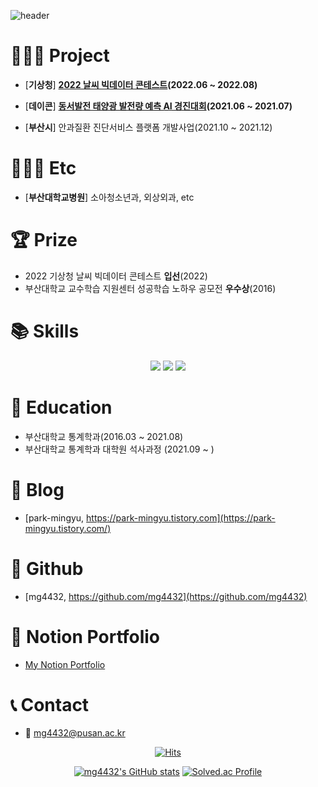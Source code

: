 <!-- ![header](https://capsule-render.vercel.app/api?type=waving&color=#B897FF&height=250&section=header&text=Welcome%20GitHub&fontSize=70&animation=fadeIn) -->

![header](https://capsule-render.vercel.app/api?type=waving&color=FEECB3&height=300&section=header&text=Welcome!&fontSize=90)



# 👨🏻‍💻 Project
- [**기상청**] **[2022 날씨 빅데이터 콘테스트](https://bd.kma.go.kr/contest/)(2022.06 ~ 2022.08)**
    
- [**데이콘**] **[동서발전 태양광 발전량 예측 AI 경진대회](https://dacon.io/competitions/official/235720/overview/description)(2021.06 ~ 2021.07)**
        
- [**부산시**] 안과질환 진단서비스 플랫폼 개발사업(2021.10 ~ 2021.12)
        
# 👨🏻‍💻 Etc
- [**부산대학교병원**] 소아청소년과,  외상외과, etc

# 🏆 Prize
- 2022 기상청 날씨 빅데이터 콘테스트 **입선**(2022)
- 부산대학교 교수학습 지원센터 성공학습 노하우 공모전 **우수상**(2016)

# 📚 Skills
<div align=center>
<img src="https://img.shields.io/badge/Python-3776AB?style=flat-square&logo=Python&logoColor=white"/></a>
<img src="https://img.shields.io/badge/R-276DC3?style=flat-square&logo=R&logoColor=white"/></a>
<img src="https://img.shields.io/badge/MySQL-4479A2?style=flat-square&logo=MySQL&logoColor=white"/></a>
</div>

# 🏫 Education
- 부산대학교 통계학과(2016.03 ~ 2021.08)
- 부산대학교 통계학과 대학원 석사과정 (2021.09 ~ )

# 📓 Blog
- [park-mingyu, https://park-mingyu.tistory.com](https://park-mingyu.tistory.com/)

# 🌱 Github
- [mg4432, https://github.com/mg4432](https://github.com/mg4432)

# 📓 Notion Portfolio 
- [My Notion Portfolio](https://mingyupark.notion.site/Mingyu-Park-a3eb0a30e8af45f297a2e1d247f48dd8)


# 📞 Contact
- 📧 mg4432@pusan.ac.kr

<div align=center>
 
[![Hits](https://hits.seeyoufarm.com/api/count/incr/badge.svg?url=https%3A%2F%2Fgithub.com%2Fmg4432&count_bg=%2379C83D&title_bg=%23555555&icon=&icon_color=%23E7E7E7&title=hits&edge_flat=false)](https://hits.seeyoufarm.com)

[![mg4432's GitHub stats](https://github-readme-stats.vercel.app/api?username=mg4432)](https://github.com/mg4432/) 
[![Solved.ac Profile](http://mazassumnida.wtf/api/generate_badge?boj=mg4432&size=large)](https://solved.ac/mg4432)

<!-- ![Top Langs](https://github-readme-stats.vercel.app/api/top-langs/?username=mg4432&layout=compact) -->

</div>
